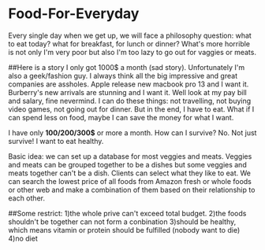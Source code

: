 # Food-For-Everyday

Every single day when we get up, we will face a philosophy question: what to eat today? what for breakfast, for lunch or dinner? What's more horrible is not only I'm very poor but also I'm too lazy to go out for vaggies or meats.

##Here is a story 
I only got 1000$ a month (sad story). Unfortunately I'm also a geek/fashion guy. I always think all the big impressive and great companies are assholes. Apple release new macbook pro 13 and I want it. Burberry's new arrivals are stunning and I want it. Well look at my pay bill and salary, fine nevermind. I can do these things: not travelling, not buying video games, not going out for dinner. But in the end, I have to eat. What if I can spend less on food, maybe I can save the money for what I want.

I have only **100$/200$/300$** or more a month. How can I survive? No. Not just survive! I want to eat healthy.

Basic idea: we can set up a database for most veggies and meats. Veggies and meats can be grouped together to be a dishes but some veggies and meats together can't be a dish. Clients can select what they like to eat. We can search the lowest price of all foods from Amazon fresh or whole foods or other web and make a combination of them based on their relationship to each other.

##Some restrict: 
1)the whole prive can't exceed total budget. 2)the foods shouldn't be together can not form a conbination 3)should be healthy, which means vitamin or protein should be fulfilled (nobody want to die) 4)no diet
